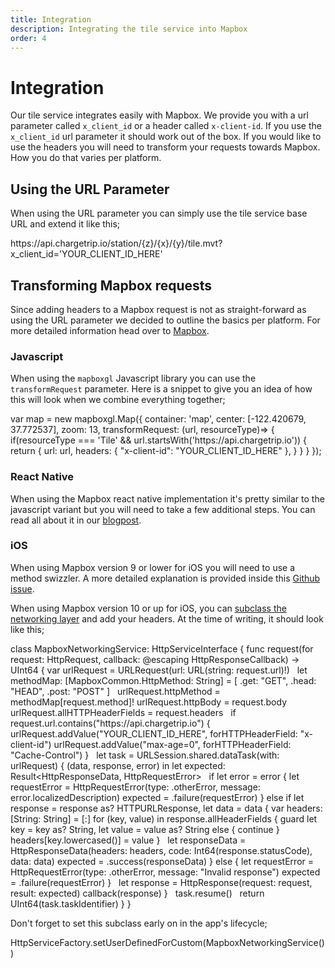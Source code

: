 ```yaml
---
title: Integration
description: Integrating the tile service into Mapbox
order: 4
---
```


# Integration
Our tile service integrates easily with Mapbox. We provide you with a url parameter called `x_client_id` or a header called `x-client-id`. If you use the `x_client_id` url parameter it should work out of the box. If you would like to use the headers you will need to transform your requests towards Mapbox. How you do that varies per platform.

## Using the URL Parameter
When using the URL parameter you can simply use the tile service base URL and extend it like this;

<code-block lang="bash" prefix="Tile Service" title="URL Parameter">
https://api.chargetrip.io/station/{z}/{x}/{y}/tile.mvt?x_client_id='YOUR_CLIENT_ID_HERE'
</code-block>

## Transforming Mapbox requests
Since adding headers to a Mapbox request is not as straight-forward as using the URL parameter we decided to outline the basics per platform. For more detailed information head over to [Mapbox](https://docs.mapbox.com/).

### Javascript
When using the `mapboxgl` Javascript library you can use the `transformRequest` parameter. Here is a snippet to give you an idea of how this will look when we combine everything together;

<code-block lang="js" prefix="Tile Service" title="Header">
var map = new mapboxgl.Map({
  container: 'map',
  center: [-122.420679, 37.772537],
  zoom: 13,
  transformRequest: (url, resourceType)=> {
    if(resourceType === 'Tile' && url.startsWith('https://api.chargetrip.io')) {
       return {
        url: url,
        headers: { "x-client-id": "YOUR_CLIENT_ID_HERE" },
      }
    }
  }
});
</code-block>

### React Native
When using the Mapbox react native implementation it's pretty similar to the javascript variant but you will need to take a few additional steps. You can read all about it in our [blogpost](https://medium.com/chargetrip/chargetrip-tile-service-with-react-native-and-mapbox-228dae36a574).

### iOS
When using Mapbox version 9 or lower for iOS you will need to use a method swizzler. A more detailed explanation is provided inside this [Github issue](https://github.com/mapbox/mapbox-gl-native/issues/3597#issuecomment-386142248).

When using Mapbox version 10 or up for iOS, you can [subclass the networking layer](https://docs.mapbox.com/ios/beta/maps/guides/migrate-to-v10/#modular-architecture) and add your headers. At the time of writing, it should look like this;

<code-block lang="swift" prefix="Tile Service" title="Header">
class MapboxNetworkingService: HttpServiceInterface {
  func request(for request: HttpRequest, callback: @escaping HttpResponseCallback) -> UInt64 {
    var urlRequest = URLRequest(url: URL(string: request.url)!)
    &nbsp;
    let methodMap: [MapboxCommon.HttpMethod: String] = [
      .get: "GET",
      .head: "HEAD",
      .post: "POST"
    ]
    &nbsp;
    urlRequest.httpMethod = methodMap[request.method]!
    urlRequest.httpBody = request.body
    urlRequest.allHTTPHeaderFields = request.headers
    &nbsp;
    if request.url.contains("https://api.chargetrip.io") {
      urlRequest.addValue("YOUR_CLIENT_ID_HERE", forHTTPHeaderField: "x-client-id")
      urlRequest.addValue("max-age=0", forHTTPHeaderField: "Cache-Control")
    }
    &nbsp;
    let task = URLSession.shared.dataTask(with: urlRequest) { (data, response, error) in
      let expected: Result&#60;HttpResponseData, HttpRequestError&#62;
      &nbsp;
      if let error = error {
        let requestError = HttpRequestError(type: .otherError, message: error.localizedDescription)
        expected = .failure(requestError)
      } else if let response = response as? HTTPURLResponse, let data = data {
        var headers: [String: String] = [:]
        for (key, value) in response.allHeaderFields {
          guard let key = key as? String,
                let value = value as? String else {
            continue
          }
          &nbsp;
          headers[key.lowercased()] = value
        }
        &nbsp;
        let responseData = HttpResponseData(headers: headers, code: Int64(response.statusCode), data: data)
        expected = .success(responseData)
      } else {
        let requestError = HttpRequestError(type: .otherError, message: "Invalid response")
        expected = .failure(requestError)
      }
      &nbsp;
      let response = HttpResponse(request: request, result: expected)
      callback(response)
    }
    &nbsp;
    task.resume()
    &nbsp;
    return UInt64(task.taskIdentifier)
  }
}

</code-block>

Don't forget to set this subclass early on in the app's lifecycle;

<code-block lang="swift" prefix="Tile Service" title="Mapbox Networking">
HttpServiceFactory.setUserDefinedForCustom(MapboxNetworkingService())
<code-block>



